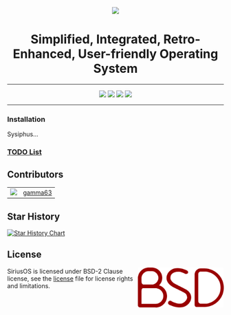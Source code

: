 <div align="center">
  <img src="https://gamma63.w10.site/progressnet/img/sirius.png">
  <h1>Simplified, Integrated, Retro-Enhanced, User-friendly Operating System</h1>
</div>

<hr>
<div align="center">
  <img src="https://www.aschey.tech/tokei/github/gamma63/SiriusOS">
  <img src="https://img.shields.io/github/languages/code-size/gamma63/SiriusOS.svg">
  <img src="https://img.shields.io/github/v/release/gamma63/SiriusOS">
  <img src="https://img.shields.io/github/downloads/gamma63/SiriusOS/total">
</div>
<hr>

### Installation
Sysiphus...

### [TODO List](https://github.com/gamma63/SiriusOS/issues?q=is%3Aissue+is%3Aopen+label%3ATODO)

## Contributors
<table>
  <tr>
    <td>
      <img src="https://github.com/gamma63.png" width="100">
    </td>
    <td>
      <a href="https://github.com/gamma63">gamma63</a>
    </td>
  </tr>
</table>

## Star History

<a href="https://star-history.com/#gamma63/SiriusOS&Date">
 <picture>
   <source media="(prefers-color-scheme: dark)" srcset="https://api.star-history.com/svg?repos=gamma63/SiriusOS&type=Date&theme=dark" />
   <source media="(prefers-color-scheme: light)" srcset="https://api.star-history.com/svg?repos=gamma63/SiriusOS&type=Date" />
   <img alt="Star History Chart" src="https://api.star-history.com/svg?repos=gamma63/SiriusOS&type=Date" />
 </picture>
</a>

## License
<img src="img/bsdwatermark.png" align="right" width=200x></img>
SiriusOS is licensed under BSD-2 Clause license, see the [license](https://raw.githubusercontent.com/Gamma-Microsystems/SiriusOS/main/LICENSE) file for license rights and limitations.
